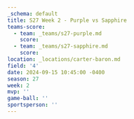 ```yaml
---
_schema: default
title: S27 Week 2 - Purple vs Sapphire
teams-score:
  - team: _teams/s27-purple.md
    score:
  - team: _teams/s27-sapphire.md
    score:
location: _locations/carter-baron.md
field: '4'
date: 2024-09-15 10:45:00 -0400
season: 27
week: 2
mvp: ''
game-ball: ''
sportsperson: ''
---
```

